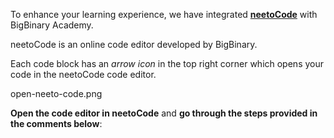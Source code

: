 To enhance your learning experience, we have integrated [**neetoCode**](https://neetocode.com/) with BigBinary Academy.

neetoCode is an online code editor developed by BigBinary.

Each code block has an *arrow icon* in the top right corner
which opens your code in the neetoCode code editor.

<image>open-neeto-code.png</image>

**Open the code editor in neetoCode**
and
**go through the steps provided in the comments below**:

<codeblock language="html" type="lesson">
<code>
<!--
- Sign in with the same Google account
  on both BB Academy and neetoCode.
- As shown in the image above, click on the arrow icon
  to open the code snippets as a new project in your neetoCode
  account, with the lesson name added as the project name.
- Go through the page and familiarize yourself with the HTML Tab view.
-->
</code>
</codeblock>
